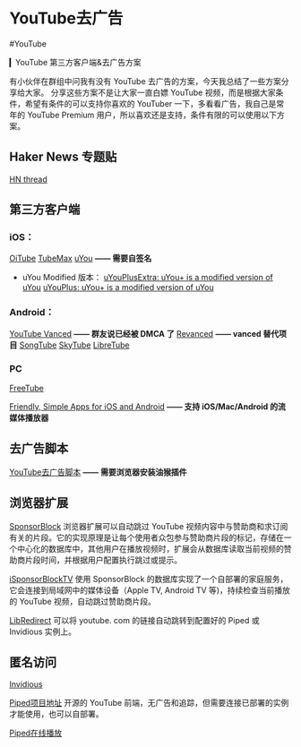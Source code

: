 # YouTube去广告

#YouTube

▎YouTube 第三方客户端&去广告方案

有小伙伴在群组中问我有没有 YouTube 去广告的方案，今天我总结了一些方案分享给大家。
分享这些方案不是让大家一直白嫖 YouTube 视频，而是根据大家条件，希望有条件的可以支持你喜欢的 YouTuber 一下，多看看广告，我自己是常年的 YouTube Premium 用户，所以喜欢还是支持，条件有限的可以使用以下方案。

## Haker News 专题贴
[HN thread](https://news.ycombinator.com/item?id=37884683)

## 第三方客户端
### iOS：
[OiTube](https://apps.apple.com/us/app/oitube-music-player-videos/id6443921093)
[TubeMax](https://apps.apple.com/us/app/tubemax-video-and-live-stream/id1634335563)
[uYou](https://github.com/MiRO92/uYou-for-YouTube) **—— 需要自签名**

- uYou Modified 版本：
[uYouPlusExtra: uYou+ is a modified version of uYou](https://github.com/arichorn/uYouPlusExtra)
[uYouPlus: uYou+ is a modified version of uYou](https://github.com/qnblackcat/uYouPlus)

### Android：
[YouTube Vanced](https://youtubevanced.com) **—— 群友说已经被 DMCA 了**
[Revanced](https://github.com/revanced) **—— vanced 替代项目**
[SongTube](https://songtube.github.io/)
[SkyTube](https://github.com/SkyTubeTeam/SkyTube)
[LibreTube](https://github.com/libre-tube/LibreTube)

### PC
[FreeTube](https://freetubeapp.io/)

[Friendly, Simple Apps for iOS and Android](https://friendly.io/) **—— 支持 iOS/Mac/Android 的流媒体播放器**

## 去广告脚本
[YouTube去广告脚本](https://greasyfork.org/zh-CN/scripts/459541-youtube%E5%8E%BB%E5%B9%BF%E5%91%8A-youtube-ad-blocker) **—— 需要浏览器安装油猴插件**
## 浏览器扩展
[SponsorBlock](https://sponsor.ajay.app/) 浏览器扩展可以自动跳过 YouTube 视频内容中与赞助商和求订阅有关的片段。它的实现原理是让每个使用者众包参与赞助商片段的标记，存储在一个中心化的数据库中，其他用户在播放视频时，扩展会从数据库读取当前视频的赞助商片段时间，并根据用户配置执行跳过或提示。

[iSponsorBlockTV](https://github.com/dmunozv04/iSponsorBlockTV#isponsorblocktv) 使用 SponsorBlock 的数据库实现了一个自部署的家庭服务，它会连接到局域网中的媒体设备（Apple TV, Android TV 等)，持续检查当前播放的 YouTube 视频，自动跳过赞助商片段。

[LibRedirect](https://libredirect.github.io/) 可以将 youtube. com 的链接自动跳转到配置好的 Piped 或 Invidious 实例上。
## 匿名访问
[Invidious](https://invidious.io/)

[Piped项目地址](https://github.com/TeamPiped/Piped/)
开源的 YouTube 前端，无广告和追踪，但需要连接已部署的实例才能使用，也可以自部署。

[Piped在线播放](https://piped.video)
